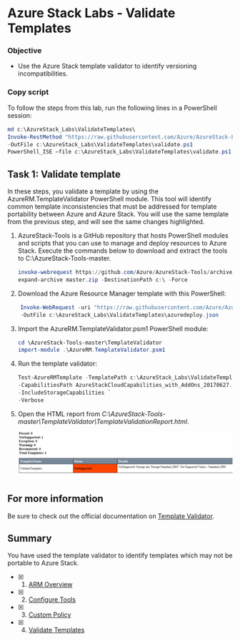 # Azure Stack Labs - Validate Templates

### Objective	

- Use the Azure Stack template validator to identify versioning incompatibilities.

### Copy script
To follow the steps from this lab, run the following lines in a PowerShell session:

``` PowerShell
md c:\AzureStack_Labs\ValidateTemplates\
Invoke-RestMethod "https://raw.githubusercontent.com/Azure/AzureStack-Labs/master/Validate%20Templates/validate.ps1" `
-OutFile c:\AzureStack_Labs\ValidateTemplates\validate.ps1
PowerShell_ISE –file c:\AzureStack_Labs\ValidateTemplates\validate.ps1
```

## Task 1:  Validate template
In these steps, you validate a template by using the AzureRM.TemplateValidator PowerShell module.  This tool will identify common template inconsistencies that must be addressed for template portability between Azure and Azure Stack. You will use the same template from the previous step, and will see the same changes highlighted.   

1. AzureStack-Tools is a GitHub repository that hosts PowerShell modules and scripts that you can use to manage and deploy resources to Azure Stack. Execute the commands below to download and extract the tools to C:\AzureStack-Tools-master.

    ``` PowerShell
    invoke-webrequest https://github.com/Azure/AzureStack-Tools/archive/master.zip -OutFile master.zip
    expand-archive master.zip -DestinationPath c:\ -Force
    ```

2. Download the Azure Resource Manager template with this PowerShell:

```PowerShell
    Invoke-WebRequest -uri "https://raw.githubusercontent.com/Azure/AzureStack-Labs/master/Validate%20Templates/azuredeploy.json" `
    -OutFile c:\AzureStack_Labs\ValidateTemplates\azuredeploy.json
```

3.  Import the AzureRM.TemplateValidator.psm1 PowerShell module:
    
    ```PowerShell
    cd \AzureStack-Tools-master\TemplateValidator
    import-module .\AzureRM.TemplateValidator.psm1
    ```

4.  Run the template validator:

    ```PowerShell
    Test-AzureRMTemplate -TemplatePath c:\AzureStack_Labs\ValidateTemplates\azuredeploy.json `
    -CapabilitiesPath AzureStackCloudCapabilities_with_AddOns_20170627.json `
    -IncludeStorageCapabilities `
    -Verbose
    ```

5.  Open the HTML report from *C:\AzureStack-Tools-master\TemplateValidator\TemplateValidationReport.html*.

    ![screenshot of output](./images/image1.png)  

## For more information
Be sure to check out the official documentation on [Template Validator](https://docs.microsoft.com/en-us/azure/azure-stack/azure-stack-validate-templates).

## Summary
You have used the template validator to identify templates which may not be portable to Azure Stack.

- [x] 1. [ARM Overview](/ARM%20Overview/README.md)
- [x] 2. [Configure Tools](/Configure%20Tools/README.md)
- [x] 3. [Custom Policy](/Custom%20Policy/README.md)
- [x] 4. [Validate Templates](/Validate%20Templates/README.md)


